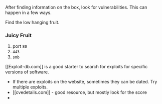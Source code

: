 After finding information on the box, look for vulnerabilities. This can happen in a few ways.

Find the low hanging fruit.
### Juicy Fruit
1. port `80`
2. `443`
3. `smb`

[[Exploit-db.com]] is a good starter to search for exploits for specific versions of software. 
- If there are exploits on the website, sometimes they can be dated. Try multiple exploits. 
- [[cvedetails.com]] - good resource, but mostly look for the score
- 
